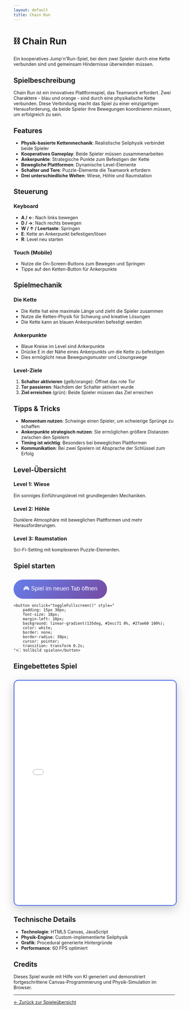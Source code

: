 ```yaml
---
layout: default
title: Chain Run
---
```


# ⛓️ Chain Run

Ein kooperatives Jump'n'Run-Spiel, bei dem zwei Spieler durch eine Kette verbunden sind und gemeinsam Hindernisse überwinden müssen.

## Spielbeschreibung

Chain Run ist ein innovatives Plattformspiel, das Teamwork erfordert. Zwei Charaktere - blau und orange - sind durch eine physikalische Kette verbunden. Diese Verbindung macht das Spiel zu einer einzigartigen Herausforderung, da beide Spieler ihre Bewegungen koordinieren müssen, um erfolgreich zu sein.

## Features

- **Physik-basierte Kettenmechanik**: Realistische Seilphysik verbindet beide Spieler
- **Kooperatives Gameplay**: Beide Spieler müssen zusammenarbeiten
- **Ankerpunkte**: Strategische Punkte zum Befestigen der Kette
- **Bewegliche Plattformen**: Dynamische Level-Elemente
- **Schalter und Tore**: Puzzle-Elemente die Teamwork erfordern
- **Drei unterschiedliche Welten**: Wiese, Höhle und Raumstation

## Steuerung

### Keyboard
- **A / ←**: Nach links bewegen
- **D / →**: Nach rechts bewegen  
- **W / ↑ / Leertaste**: Springen
- **E**: Kette an Ankerpunkt befestigen/lösen
- **R**: Level neu starten

### Touch (Mobile)
- Nutze die On-Screen-Buttons zum Bewegen und Springen
- Tippe auf den Ketten-Button für Ankerpunkte

## Spielmechanik

### Die Kette
- Die Kette hat eine maximale Länge und zieht die Spieler zusammen
- Nutze die Ketten-Physik für Schwung und kreative Lösungen
- Die Kette kann an blauen Ankerpunkten befestigt werden

### Ankerpunkte
- Blaue Kreise im Level sind Ankerpunkte
- Drücke E in der Nähe eines Ankerpunkts um die Kette zu befestigen
- Dies ermöglicht neue Bewegungsmuster und Lösungswege

### Level-Ziele
1. **Schalter aktivieren** (gelb/orange): Öffnet das rote Tor
2. **Tor passieren**: Nachdem der Schalter aktiviert wurde
3. **Ziel erreichen** (grün): Beide Spieler müssen das Ziel erreichen

## Tipps & Tricks

- **Momentum nutzen**: Schwinge einen Spieler, um schwierige Sprünge zu schaffen
- **Ankerpunkte strategisch nutzen**: Sie ermöglichen größere Distanzen zwischen den Spielern
- **Timing ist wichtig**: Besonders bei beweglichen Plattformen
- **Kommunikation**: Bei zwei Spielern ist Absprache der Schlüssel zum Erfolg

## Level-Übersicht

### Level 1: Wiese
Ein sonniges Einführungslevel mit grundlegenden Mechaniken.

### Level 2: Höhle  
Dunklere Atmosphäre mit beweglichen Plattformen und mehr Herausforderungen.

### Level 3: Raumstation
Sci-Fi-Setting mit komplexeren Puzzle-Elementen.

## Spiel starten

<div style="margin: 30px 0;">
    <button onclick="openGame()" style="
        padding: 15px 30px;
        font-size: 18px;
        background: linear-gradient(135deg, #667eea 0%, #764ba2 100%);
        color: white;
        border: none;
        border-radius: 30px;
        cursor: pointer;
        transition: transform 0.2s;
    ">🎮 Spiel im neuen Tab öffnen</button>
    
    <button onclick="toggleFullscreen()" style="
        padding: 15px 30px;
        font-size: 18px;
        margin-left: 10px;
        background: linear-gradient(135deg, #2ecc71 0%, #27ae60 100%);
        color: white;
        border: none;
        border-radius: 30px;
        cursor: pointer;
        transition: transform 0.2s;
    ">⛶ Vollbild spielen</button>
</div>

## Eingebettetes Spiel

<div id="gameContainer" style="
    width: 100%;
    max-width: 900px;
    margin: 30px auto;
    border: 3px solid #667eea;
    border-radius: 15px;
    overflow: hidden;
    box-shadow: 0 10px 30px rgba(0,0,0,0.2);
">
    <iframe 
        id="gameFrame"
        src="../games/chain_run_ketten_jumpnrun_chat_canvas.html" 
        style="
            width: 100%;
            height: 700px;
            border: none;
        "
        title="Chain Run Game">
    </iframe>
</div>

<script>
function openGame() {
    window.open('../games/chain_run_ketten_jumpnrun_chat_canvas.html', '_blank');
}

function toggleFullscreen() {
    const iframe = document.getElementById('gameFrame');
    const container = document.getElementById('gameContainer');
    
    if (!document.fullscreenElement) {
        container.requestFullscreen().then(() => {
            iframe.style.height = '100vh';
        });
    } else {
        document.exitFullscreen().then(() => {
            iframe.style.height = '700px';
        });
    }
}

// ESC zum Verlassen des Vollbildmodus
document.addEventListener('fullscreenchange', () => {
    const iframe = document.getElementById('gameFrame');
    if (!document.fullscreenElement) {
        iframe.style.height = '700px';
    }
});
</script>

## Technische Details

- **Technologie**: HTML5 Canvas, JavaScript
- **Physik-Engine**: Custom-implementierte Seilphysik
- **Grafik**: Procedural generierte Hintergründe
- **Performance**: 60 FPS optimiert

## Credits

Dieses Spiel wurde mit Hilfe von KI generiert und demonstriert fortgeschrittene Canvas-Programmierung und Physik-Simulation im Browser.

---

[← Zurück zur Spieleübersicht](../index.html)